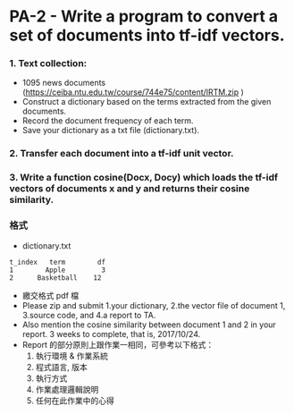 # PA-2 - Write a program to convert a set of documents into tf-idf vectors.
### 1. Text collection:
- 1095 news documents (https://ceiba.ntu.edu.tw/course/744e75/content/IRTM.zip )
- Construct a dictionary based on the terms extracted from the given documents.
- Record the document frequency of each term.
- Save your dictionary as a txt file (dictionary.txt).

### 2. Transfer each document into a tf-idf unit vector.
### 3. Write a function cosine(Docx, Docy) which loads the tf-idf vectors of documents x and y and returns their cosine similarity.

### 格式
- dictionary.txt
```
t_index	  term	      df
1        Apple    	   3
2      Basketball    12
```
- 繳交格式 pdf 檔
- Please zip and submit 1.your dictionary, 2.the vector file of document 1, 3.source code, and 4.a report to TA.
- Also mention the cosine similarity between document 1 and 2 in your report.
3 weeks to complete, that is, 2017/10/24.
- Report 的部分原則上跟作業一相同，可參考以下格式：
	1. 執行環境 & 作業系統
	2. 程式語言, 版本
	3. 執行方式
	4. 作業處理邏輯說明 
	5. 任何在此作業中的心得
